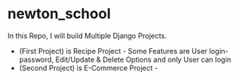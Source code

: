 # newton_school

In this Repo, I will build Multiple Django Projects.

* (First Project) is Recipe Project - Some Features are User login-password, Edit/Update & Delete Options and only User can login
* (Second Project) is E-Commerce Project -
